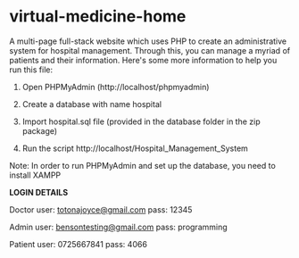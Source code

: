 # virtual-medicine-home
A multi-page full-stack website which uses PHP to create an administrative system for hospital management. Through this, you can manage a myriad of patients and their information. Here's some more information to help you run this file:

1. Open PHPMyAdmin (http://localhost/phpmyadmin)

2. Create a database with name hospital

3. Import hospital.sql file (provided in the database folder in the zip package)

4. Run the script http://localhost/Hospital_Management_System

Note: In order to run PHPMyAdmin and set up the database, you need to install XAMPP

**LOGIN DETAILS** 

Doctor
user: totonajoyce@gmail.com
pass: 12345

Admin
user: bensontesting@gmail.com
pass: programming

Patient
user: 0725667841
pass: 4066
